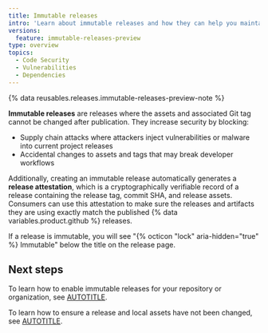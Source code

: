 ```yaml
---
title: Immutable releases
intro: 'Learn about immutable releases and how they can help you maintain the integrity of your software supply chain.'
versions:
  feature: immutable-releases-preview
type: overview
topics:
  - Code Security
  - Vulnerabilities
  - Dependencies
---
```


{% data reusables.releases.immutable-releases-preview-note %}

**Immutable releases** are releases where the assets and associated Git tag cannot be changed after publication. They increase security by blocking:
* Supply chain attacks where attackers inject vulnerabilities or malware into current project releases
* Accidental changes to assets and tags that may break developer workflows

Additionally, creating an immutable release automatically generates a **release attestation**, which is a cryptographically verifiable record of a release containing the release tag, commit SHA, and release assets. Consumers can use this attestation to make sure the releases and artifacts they are using exactly match the published {% data variables.product.github %} releases.

If a release is immutable, you will see "{% octicon "lock" aria-hidden="true" %} Immutable"  below the title on the release page.

## Next steps

To learn how to enable immutable releases for your repository or organization, see [AUTOTITLE](/code-security/supply-chain-security/understanding-your-software-supply-chain/preventing-changes-to-your-releases).

To learn how to ensure a release and local assets have not been changed, see [AUTOTITLE](/code-security/supply-chain-security/understanding-your-software-supply-chain/verifying-the-integrity-of-a-release).
